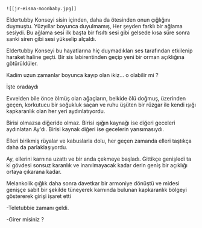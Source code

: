 	![[jr-eisma-moonbaby.jpg]]

Eldertubby Konseyi sisin içinden, daha da ötesinden onun çığlığını duymuştu.
Yüzyıllar boyunca duyulmamış, Her şeyden farklı bir ağlama sesiydi.
Bu ağlama sesi ilk başta bir fısıltı sesi gibi gelsede kısa süre sonra sanki siren gibi sesi yükselip alçaldı.

Eldertubby Konseyi bu hayatlarına hiç duymadıkları ses tarafından etkilenip haraket haline geçti.
Bir sis labirentinden geçip yeni bir orman açıklığına götürüldüler.

Kadim uzun zamanlar boyunca kayıp olan ikiz... o olabilir mi ?

İşte oradaydı

Evvelden bile önce ölmüş olan ağaçların, belkide ölü doğmuş, üzerinden geçen, korkutucu bir soğukluk saçan ve ruhu üşüten bir rüzgar ile kendi ışığı kapkaranlık olan her yeri aydınlatıyordu. 

Birisi olmazsa diğeride olmaz. Birisi ışığın kaynağı ise diğeri geceleri aydınlatan Ay'dı. Birisi kaynak diğeri ise gecelerin yansımasıydı.

Elleri birikmiş rüyalar ve kabuslarla dolu, her geçen zamanda elleri taştıkça daha da parlaklaşıyordu.

Ay, ellerini karnına uzattı ve bir anda çekmeye başladı. Gittikçe genişledi ta ki gövdesi sonsuz karanlık ve inanılmayacak kadar derin geniş bir açıklığı ortaya çıkarana kadar.

Melankolik çığlık daha sonra davetkar bir armoniye dönüştü ve midesi genişçe sabit bir şekilde tüneyerek karnında bulunan kapkaranlık bölgeyi göstererek girişi işaret etti


-Teletubbie zamanı geldi.

-Girer misiniz ?


